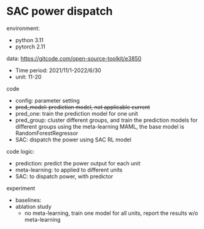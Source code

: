 # SAC power dispatch

environment:
- python 3.11
- pytorch 2.11

data: https://gitcode.com/open-source-toolkit/e3850
- Time period: 2021/11/1-2022/6/30
- unit: 11-20

code
- config: parameter setting
- ~~pred_model: prediction model, not applicable current~~
- pred_one: train the prediction model for one unit
- pred_group: cluster different groups, and train the prediction models for different groups using the meta-learning MAML, the base model is RandomForestRegressor
- SAC: dispatch the power using SAC RL model

code logic:
- prediction: predict the power output for each unit
- meta-learning: to applied to different units
- SAC: to dispatch power, with predictor

experiment
- baselines:
- ablation study
  - no meta-learning, train one model for all units, report the results w/o meta-learning